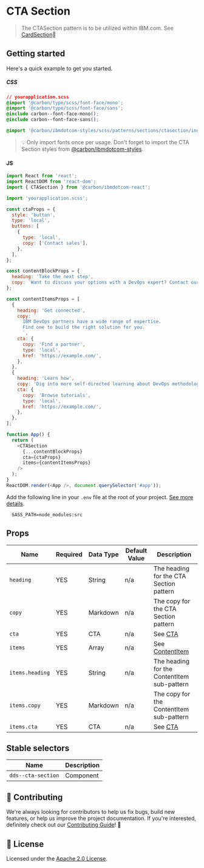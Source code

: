 # CTA Section

> The CTASection pattern is to be utilized within IBM.com. See
> [CardSection](https://github.com/mkothur/ibm-dotcom-library/blob/master/packages/react/src/patterns/sections/CTASection/README.md)👀

## Getting started

Here's a quick example to get you started.

##### CSS

```css
// yourapplication.scss
@import '@carbon/type/scss/font-face/mono';
@import '@carbon/type/scss/font-face/sans';
@include carbon--font-face-mono();
@include carbon--font-face-sans();

@import '@carbon/ibmdotcom-styles/scss/patterns/sections/ctasection/index';
```

> 💡 Only import fonts once per usage. Don't forget to import the CTA Section
> styles from
> [@carbon/ibmdotcom-styles](https://github.com/carbon-design-system/ibm-dotcom-library/blob/master/packages/styles).

#### JS

```javascript
import React from 'react';
import ReactDOM from 'react-dom';
import { CTASection } from '@carbon/ibmdotcom-react';

import 'yourapplication.scss';

const ctaProps = {
  style: 'button',
  type: 'local',
  buttons: [
    {
      type: 'local',
      copy: ['Contact sales'],
    },
  ],
};

const contentBlockProps = {
  heading: 'Take the next step',
  copy: `Want to discuss your options with a DevOps expert? Contact our sales team to evaluate your needs.`,
};

const contentItemsProps = [
  {
    heading: 'Get connected',
    copy: `
      IBM DevOps partners have a wide range of expertise.
      Find one to build the right solution for you.
      `,
    cta: {
      copy: 'Find a partner',
      type: 'local',
      href: 'https://example.com/',
    },
  },
  {
    heading: 'Learn how',
    copy: 'Dig into more self-directed learning about DevOps methodologies.',
    cta: {
      copy: 'Browse tutorials',
      type: 'local',
      href: 'https://example.com/',
    },
  },
];

function App() {
  return (
    <CTASection
      {...contentBlockProps}
      cta={ctaProps}
      items={contentItemsProps}
    />
  );
}
ReactDOM.render(<App />, document.querySelector('#app'));
```

Add the following line in your `.env` file at the root of your project.
[See more details](https://github.com/carbon-design-system/ibm-dotcom-library/tree/master/packages/styles#usage).

```
  SASS_PATH=node_modules:src
```

## Props

| Name            | Required | Data Type | Default Value | Description                                                                                                                                                 |
| --------------- | -------- | --------- | ------------- | ----------------------------------------------------------------------------------------------------------------------------------------------------------- |
| `heading`       | YES      | String    | n/a           | The heading for the CTA Section pattern                                                                                                                     |
| `copy`          | YES      | Markdown  | n/a           | The copy for the CTA Section pattern                                                                                                                        |
| `cta`           | YES      | CTA       | n/a           | See [CTA](https://github.com/carbon-design-system/ibm-dotcom-library/tree/master/packages/react/src/components/CTA#cta)                                     |
| `items`         | YES      | Array     | n/a           | See [ContentItem](https://github.com/carbon-design-system/ibm-dotcom-library/tree/master/packages/react/src/patterns/sub-patterns/ContentItem#content-item) |
| `items.heading` | YES      | String    | n/a           | The heading for the ContentItem sub-pattern                                                                                                                 |
| `items.copy`    | YES      | Markdown  | n/a           | The copy for the ContentItem sub-pattern                                                                                                                    |
| `items.cta`     | YES      | CTA       | n/a           | See [CTA](https://github.com/carbon-design-system/ibm-dotcom-library/tree/master/packages/react/src/components/CTA#cta)                                     |

## Stable selectors

| Name               | Description |
| ------------------ | ----------- |
| `dds--cta-section` | Component   |

## 🙌 Contributing

We're always looking for contributors to help us fix bugs, build new features,
or help us improve the project documentation. If you're interested, definitely
check out our
[Contributing Guide](https://github.com/carbon-design-system/ibm-dotcom-library/blob/master/.github/CONTRIBUTING.md)!
👀

## 📝 License

Licensed under the
[Apache 2.0 License](https://github.com/carbon-design-system/ibm-dotcom-library/blob/master/LICENSE).
